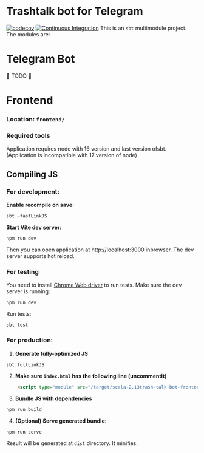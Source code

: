 # Trashtalk bot for Telegram 
[![codecov](https://codecov.io/gh/nikololiahim/trash-talk-bot/branch/master/graph/badge.svg?token=DZ55VRRAF0)](https://codecov.io/gh/nikololiahim/trash-talk-bot)
[![Continuous Integration](https://github.com/nikololiahim/trash-talk-bot/actions/workflows/ci.yml/badge.svg?branch=master)](https://github.com/nikololiahim/trash-talk-bot/actions/workflows/ci.yml)
This is an `sbt` multimodule project. The modules are:

# Telegram Bot
  🚧 TODO 🚧
# Frontend
### Location: `frontend/`

### Required tools
Application requires node with 16 version and last version ofsbt.
(Application is incompatible with 17 version of node)
## Compiling JS
### For development:
**Enable recompile on save:**
```
sbt ~fastLinkJS
```
**Start Vite dev server:**
```
npm run dev
```
Then you can open application at http://localhost:3000 inbrowser.
The dev server supports hot reload.
### For testing
You need to install [Chrome Web driver](https://wwwgregbrisebois.com/posts/chromedriver-in-wsl2/) to run tests.
Make sure the dev server is running:
```
npm run dev
```
Run tests:
```
sbt test
```
### For production:
1. **Generate fully-optimized JS**
```
sbt fullLinkJS
```
2. **Make sure `index.html` has the following line (uncommentit)**
```html
    <script type="module" src="/target/scala-2.13trash-talk-bot-frontend-opt/main.js"></script>
```
3. **Bundle JS with dependencies**
```
npm run build
```
4. **(Optional) Serve generated bundle**:
```
npm run serve
```
Result will be generated at `dist` directory. It minifies.
